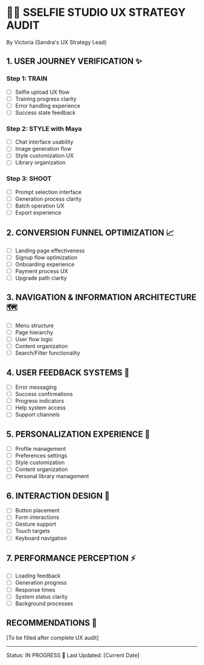 # 👩‍💼 SSELFIE STUDIO UX STRATEGY AUDIT
By Victoria (Sandra's UX Strategy Lead)

## 1. USER JOURNEY VERIFICATION ✨
### Step 1: TRAIN
- [ ] Selfie upload UX flow
- [ ] Training progress clarity
- [ ] Error handling experience
- [ ] Success state feedback

### Step 2: STYLE with Maya
- [ ] Chat interface usability
- [ ] Image generation flow
- [ ] Style customization UX
- [ ] Library organization

### Step 3: SHOOT
- [ ] Prompt selection interface
- [ ] Generation process clarity
- [ ] Batch operation UX
- [ ] Export experience

## 2. CONVERSION FUNNEL OPTIMIZATION 📈
- [ ] Landing page effectiveness
- [ ] Signup flow optimization
- [ ] Onboarding experience
- [ ] Payment process UX
- [ ] Upgrade path clarity

## 3. NAVIGATION & INFORMATION ARCHITECTURE 🗺
- [ ] Menu structure
- [ ] Page hierarchy
- [ ] User flow logic
- [ ] Content organization
- [ ] Search/Filter functionality

## 4. USER FEEDBACK SYSTEMS 💭
- [ ] Error messaging
- [ ] Success confirmations
- [ ] Progress indicators
- [ ] Help system access
- [ ] Support channels

## 5. PERSONALIZATION EXPERIENCE 👤
- [ ] Profile management
- [ ] Preferences settings
- [ ] Style customization
- [ ] Content organization
- [ ] Personal library management

## 6. INTERACTION DESIGN 🤝
- [ ] Button placement
- [ ] Form interactions
- [ ] Gesture support
- [ ] Touch targets
- [ ] Keyboard navigation

## 7. PERFORMANCE PERCEPTION ⚡
- [ ] Loading feedback
- [ ] Generation progress
- [ ] Response times
- [ ] System status clarity
- [ ] Background processes

## RECOMMENDATIONS 💭
[To be filled after complete UX audit]

---
Status: IN PROGRESS 🔄
Last Updated: [Current Date]